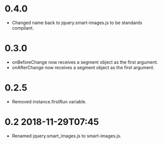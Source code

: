 # 0.4.0

* Changed name back to jquery.smart-images.js to be standards compliant.

# 0.3.0

* onBeforeChange now receives a segment object as the first argument.
* onAfterChange now receives a segment object as the first argument.

# 0.2.5

* Removed instance.firstRun variable.

# 0.2 2018-11-29T07:45

* Renamed jquery.smart_images.js to smart-images.js.
